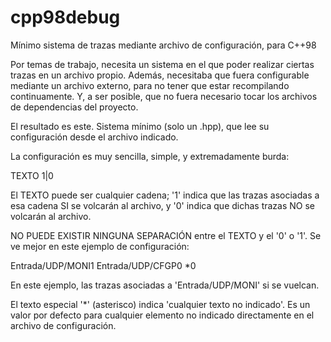 # cpp98debug

Mínimo sistema de trazas mediante archivo de configuración, para C++98

Por temas de trabajo, necesita un sistema en el que poder realizar ciertas trazas en un archivo propio. Además, necesitaba que
fuera configurable mediante un archivo externo, para no tener que estar recompilando continuamente. Y, a ser posible, que no fuera
necesario tocar los archivos de dependencias del proyecto.

El resultado es este. Sistema mínimo (solo un .hpp), que lee su configuración desde el archivo indicado.

La configuración es muy sencilla, simple, y extremadamente burda:

TEXTO 1|0

El TEXTO puede ser cualquier cadena; '1' indica que las trazas asociadas a esa cadena SI se volcarán al archivo, y '0' indica
que dichas trazas NO se volcarán al archivo.

NO PUEDE EXISTIR NINGUNA SEPARACIÓN entre el TEXTO y el '0' o '1'. Se ve mejor en este ejemplo de configuración:

Entrada/UDP/MONI1
Entrada/UDP/CFGP0
*0

En este ejemplo, las trazas asociadas a 'Entrada/UDP/MONI' si se vuelcan.

El texto especial '*' (asterisco) indica 'cualquier texto no indicado'. Es un valor por defecto para cualquier elemento no indicado
directamente en el archivo de configuración.
